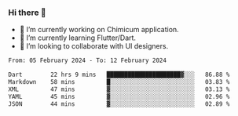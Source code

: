 ### Hi there 👋

<!--
**devcat37/devcat37** is a ✨ _special_ ✨ repository because its `README.md` (this file) appears on your GitHub profile.-->


- 🔭 I’m currently working on Chimicum application.
- 🌱 I’m currently learning Flutter/Dart.
- 👯 I’m looking to collaborate with UI designers.
<!-- - 🤔 I’m looking for help with ... -->

<!--START_SECTION:waka-->

```txt
From: 05 February 2024 - To: 12 February 2024

Dart        22 hrs 9 mins   █████████████████████▓░░░   86.88 %
Markdown    58 mins         █░░░░░░░░░░░░░░░░░░░░░░░░   03.83 %
XML         47 mins         ▓░░░░░░░░░░░░░░░░░░░░░░░░   03.13 %
YAML        45 mins         ▓░░░░░░░░░░░░░░░░░░░░░░░░   02.96 %
JSON        44 mins         ▓░░░░░░░░░░░░░░░░░░░░░░░░   02.89 %
```

<!--END_SECTION:waka-->
